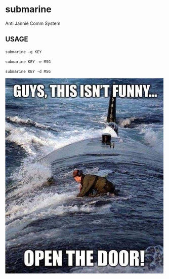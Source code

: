 # submarine
Anti Jannie Comm System
## USAGE
`submarine -g KEY`

`submarine KEY -e MSG`

`submarine KEY -d MSG`

![Submarine](/submarine.jpg)

